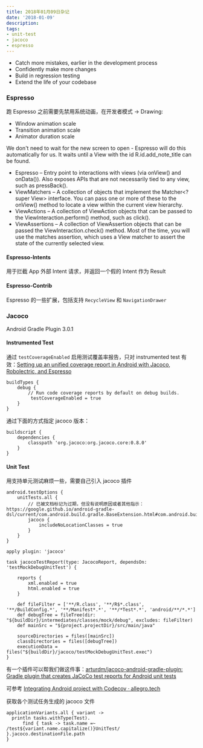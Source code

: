 ```yaml
---
title: 2018年01月09日杂记
date: '2018-01-09'
description:
tags:
- unit-test
- jacoco
- espresso
---
```


- Catch more mistakes, earlier in the development process 
- Confidently make more changes
- Build in regression testing
- Extend the life of your codebase


### Espresso

跑 Espresso 之前需要先禁用系统动画，在开发者模式 -> Drawing:

- Window animation scale
- Transition animation scale
- Animator duration scale

We don't need to wait for the new screen to open - Espresso will do this automatically for us. It waits until a View with the id R.id.add_note_title can be found.

- Espresso – Entry point to interactions with views (via onView() and onData()). Also exposes APIs that are not necessarily tied to any view, such as pressBack().
- ViewMatchers – A collection of objects that implement the Matcher<? super View> interface. You can pass one or more of these to the onView() method to locate a view within the current view hierarchy.
- ViewActions – A collection of ViewAction objects that can be passed to the ViewInteraction.perform() method, such as click().
- ViewAssertions – A collection of ViewAssertion objects that can be passed the ViewInteraction.check() method. Most of the time, you will use the matches assertion, which uses a View matcher to assert the state of the currently selected view.

#### Espresso-Intents

用于拦截 App 外部 Intent 请求，并返回一个假的 Intent 作为 Result

#### Espresso-Contrib

Espresso 的一些扩展，包括支持 `RecycleView` 和 `NavigationDrawer`



### Jacoco

Android Gradle Plugin 3.0.1

#### Instrumented Test

通过 `testCoverageEnabled` 启用测试覆盖率报告，只对 instrumented test 有效：[Setting up an unified coverage report in Android with Jacoco, Robolectric, and Espresso](https://medium.com/@rafael_toledo/setting-up-an-unified-coverage-report-in-android-with-jacoco-robolectric-and-espresso-ffe239aaf3fa)

    buildTypes {
        debug {
            // Run code coverage reports by default on debug builds.
             testCoverageEnabled = true
        }
    }
    
通过下面的方式指定 jacoco 版本：

    buildscript {
        dependencies {
            classpath 'org.jacoco:org.jacoco.core:0.8.0'
        }
    }
    
#### Unit Test

用支持单元测试麻烦一些，需要自己引入 jacoco 插件

    android.testOptions {
        unitTests.all {
            // 已被文档标记为过期，但没有说明原因或者其他指示： https://google.github.io/android-gradle-dsl/current/com.android.build.gradle.BaseExtension.html#com.android.build.gradle.BaseExtension:jacoco(org.gradle.api.Action)
            jacoco { 
                includeNoLocationClasses = true 
            }
        }
    }

    apply plugin: 'jacoco'

    task jacocoTestReport(type: JacocoReport, dependsOn: 'testMockDebugUnitTest') {

        reports {
            xml.enabled = true
            html.enabled = true
        }

        def fileFilter = ['**/R.class', '**/R$*.class', '**/BuildConfig.*', '**/Manifest*.*', '**/*Test*.*', 'android/**/*.*']
        def debugTree = fileTree(dir: "${buildDir}/intermediates/classes/mock/debug", excludes: fileFilter)
        def mainSrc = "${project.projectDir}/src/main/java"

        sourceDirectories = files([mainSrc])
        classDirectories = files([debugTree])
        executionData = files("${buildDir}/jacoco/testMockDebugUnitTest.exec")
    }
    
有一个插件可以帮我们做这件事：[arturdm/jacoco-android-gradle-plugin: Gradle plugin that creates JaCoCo test reports for Android unit tests](https://github.com/arturdm/jacoco-android-gradle-plugin)

可参考 [Integrating Android project with Codecov · allegro.tech](https://allegro.tech/2016/03/integrating-android-project-with-codecov.html)


获取各个测试任务生成的 jacoco 文件

    applicationVariants.all { variant ->
      println tasks.withType(Test).
          find { task -> task.name =~ /test${variant.name.capitalize()}UnitTest/ }.jacoco.destinationFile.path
    }
